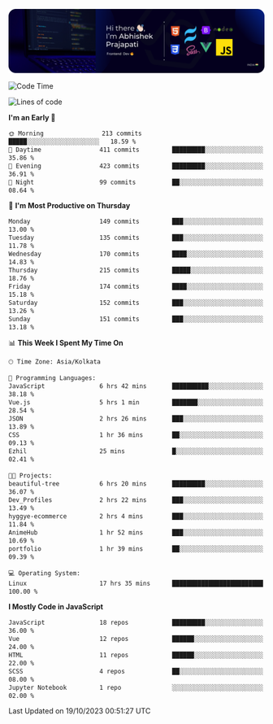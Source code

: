 ![Banner](./Header.png)

<!--START_SECTION:waka-->
![Code Time](http://img.shields.io/badge/Code%20Time-13%20hrs%2031%20mins-blue)

![Lines of code](https://img.shields.io/badge/From%20Hello%20World%20I%27ve%20Written-1.5%20million%20lines%20of%20code-blue)

**I'm an Early 🐤** 

```text
🌞 Morning                213 commits         █████░░░░░░░░░░░░░░░░░░░░   18.59 % 
🌆 Daytime                411 commits         █████████░░░░░░░░░░░░░░░░   35.86 % 
🌃 Evening                423 commits         █████████░░░░░░░░░░░░░░░░   36.91 % 
🌙 Night                  99 commits          ██░░░░░░░░░░░░░░░░░░░░░░░   08.64 % 
```
📅 **I'm Most Productive on Thursday** 

```text
Monday                   149 commits         ███░░░░░░░░░░░░░░░░░░░░░░   13.00 % 
Tuesday                  135 commits         ███░░░░░░░░░░░░░░░░░░░░░░   11.78 % 
Wednesday                170 commits         ████░░░░░░░░░░░░░░░░░░░░░   14.83 % 
Thursday                 215 commits         █████░░░░░░░░░░░░░░░░░░░░   18.76 % 
Friday                   174 commits         ████░░░░░░░░░░░░░░░░░░░░░   15.18 % 
Saturday                 152 commits         ███░░░░░░░░░░░░░░░░░░░░░░   13.26 % 
Sunday                   151 commits         ███░░░░░░░░░░░░░░░░░░░░░░   13.18 % 
```


📊 **This Week I Spent My Time On** 

```text
🕑︎ Time Zone: Asia/Kolkata

💬 Programming Languages: 
JavaScript               6 hrs 42 mins       ██████████░░░░░░░░░░░░░░░   38.18 % 
Vue.js                   5 hrs 1 min         ███████░░░░░░░░░░░░░░░░░░   28.54 % 
JSON                     2 hrs 26 mins       ███░░░░░░░░░░░░░░░░░░░░░░   13.89 % 
CSS                      1 hr 36 mins        ██░░░░░░░░░░░░░░░░░░░░░░░   09.13 % 
Ezhil                    25 mins             █░░░░░░░░░░░░░░░░░░░░░░░░   02.41 % 

🐱‍💻 Projects: 
beautiful-tree           6 hrs 20 mins       █████████░░░░░░░░░░░░░░░░   36.07 % 
Dev_Profiles             2 hrs 22 mins       ███░░░░░░░░░░░░░░░░░░░░░░   13.49 % 
hyggye-ecommerce         2 hrs 4 mins        ███░░░░░░░░░░░░░░░░░░░░░░   11.84 % 
AnimeHub                 1 hr 52 mins        ███░░░░░░░░░░░░░░░░░░░░░░   10.69 % 
portfolio                1 hr 39 mins        ██░░░░░░░░░░░░░░░░░░░░░░░   09.39 % 

💻 Operating System: 
Linux                    17 hrs 35 mins      █████████████████████████   100.00 % 
```

**I Mostly Code in JavaScript** 

```text
JavaScript               18 repos            █████████░░░░░░░░░░░░░░░░   36.00 % 
Vue                      12 repos            ██████░░░░░░░░░░░░░░░░░░░   24.00 % 
HTML                     11 repos            ██████░░░░░░░░░░░░░░░░░░░   22.00 % 
SCSS                     4 repos             ██░░░░░░░░░░░░░░░░░░░░░░░   08.00 % 
Jupyter Notebook         1 repo              ░░░░░░░░░░░░░░░░░░░░░░░░░   02.00 % 
```




 Last Updated on 19/10/2023 00:51:27 UTC
<!--END_SECTION:waka-->
<!--
**bhishekprajapati/bhishekprajapati** is a ✨ _special_ ✨ repository because its `README.md` (this file) appears on your GitHub profile.

Here are some ideas to get you started:

- 🔭 I’m currently working on ...
- 🌱 I’m currently learning ...
- 👯 I’m looking to collaborate on ...
- 🤔 I’m looking for help with ...
- 💬 Ask me about ...
- 📫 How to reach me: ...
- 😄 Pronouns: ...
- ⚡ Fun fact: ...
-->
